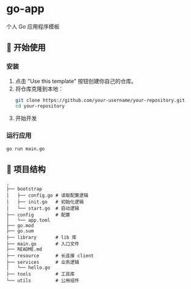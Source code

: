 # go-app

个人 Go 应用程序模板

## 🚀 开始使用

### 安装

1.  点击 "Use this template" 按钮创建你自己的仓库。
2.  将仓库克隆到本地：
    ```bash
    git clone https://github.com/your-username/your-repository.git
    cd your-repository
    ```
3.  开始开发

### 运行应用

```bash
go run main.go
```

## 📁 项目结构

```
.
├── bootstrap
│   ├── config.go # 读取配置逻辑
│   ├── init.go   # 初始化逻辑
│   └── start.go  # 启动逻辑
├── config        # 配置
│   └── app.toml  
├── go.mod
├── go.sum
├── library       # lib 库
├── main.go       # 入口文件
├── README.md
├── resource      # 长连接 client
├── services      # 业务逻辑
│   └── hello.go
├── tools         # 工具库
└── utils         # 公用组件
```
